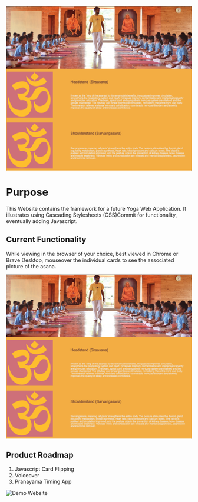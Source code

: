 ![OmMyGod Logo](Yoga.ommygod.com.png)

# Purpose
This Website contains the framework for a future Yoga Web Application.  It illustrates using Cascading Stylesheets (CSS)Commit for functionality, eventually adding Javascript.

## Current Functionality
While viewing in the browser of your choice, best viewed in Chrome or Brave Desktop, mouseover the individual cards to see the associated picture of the asana.

![preview](Yoga.ommygod.com.png)

## Product Roadmap
1. Javascript Card Flipping
2. Voiceover
3. Pranayama Timing App

![Demo Website](http://yoga.ommygod.com)
